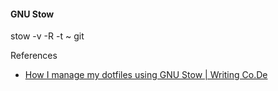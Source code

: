 #### GNU Stow

stow -v -R -t ~ git



References

- [How I manage my dotfiles using GNU Stow | Writing Co.De](https://writingco.de/blog/how-i-manage-my-dotfiles-using-gnu-stow/)

